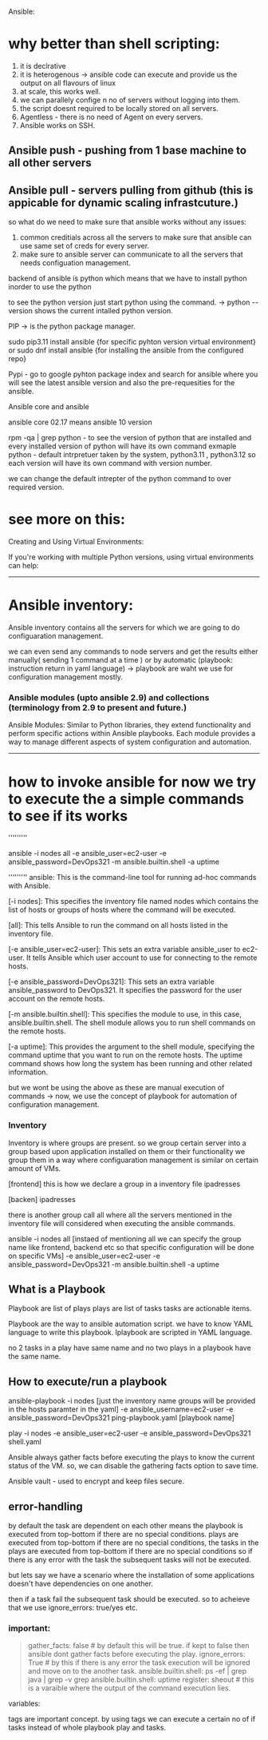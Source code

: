 Ansible:

# why better than shell scripting:

1. it is declrative 
2. it is heterogenous -> ansible code can execute and provide us the output on all flavours of linux
3. at scale, this works well.
4. we can parallely confige n no of servers without logging into them.
5. the script doesnt required to be locally stored on all servers.
6. Agentless - there is no need of Agent on every servers.
7. Ansible works on SSH.

## Ansible push  - pushing from 1 base machine to all other servers
## Ansible pull - servers pulling from github (this is appicable for dynamic scaling infrastcuture.)

so what do we need to make sure that ansible works without any issues:

1. common creditials across all the servers to make sure that ansible can use same set of creds for every server.
2. make sure to ansible server can communicate to all the servers that needs configuation management.

backend of ansible is python which means that we have to install python inorder to use the python

to see the python version just start python using the command. -> python --version shows the current intalled python version.

PIP -> is the python package manager. 

sudo pip3.11 install ansible {for specific pyhton version virtual environment} or sudo dnf install ansible {for installing the ansible from the configured repo}


Pypi - go to google pyhton package index and search for ansible where you will see the latest ansible version and also the pre-requesities for the ansible.

Ansible core and ansible

ansible core 02.17 means ansible 10 version 

rpm -qa | grep python - to see the version of python that are installed and every installed version of python will have its own command exmaple python - default intrpretuer taken by the system, python3.11 , python3.12 so each version will have its own command with version number. 

we can change the default intrepter of the python command to over required version.

# see more on this:

Creating and Using Virtual Environments:

If you're working with multiple Python versions, using virtual environments can help:

-----------------------------------------------------------------------------------------------------------------------------------

# Ansible inventory:

Ansible inventory contains all the servers for which we are going to do configuaration management.

we can even send any commands to node servers and get the results either manually( sending 1 command at a time ) or by automatic (playbook: instruction return in yaml language) -> playbook are waht we use for configuration management mostly.

### Ansible modules (upto ansible 2.9) and collections (terminology from 2.9 to present and future.)

Ansible Modules: Similar to Python libraries, they extend functionality and perform specific actions within Ansible playbooks. Each module provides a way to manage different aspects of system configuration and automation.

-----------------------------------------------------------------------------------------------------------------------------

# how to invoke ansible for now we try to execute the a simple commands to see if its works

'''''''''

ansible -i nodes all -e ansible_user=ec2-user -e ansible_password=DevOps321 -m ansible.builtin.shell -a uptime

'''''''''
ansible: This is the command-line tool for running ad-hoc commands with Ansible.

[-i nodes]: This specifies the inventory file named nodes which contains the list of hosts or groups of hosts where the command will be executed.

[all]: This tells Ansible to run the command on all hosts listed in the inventory file.

[-e ansible_user=ec2-user]: This sets an extra variable ansible_user to ec2-user. It tells Ansible which user account to use for connecting to the remote hosts.

[-e ansible_password=DevOps321]: This sets an extra variable ansible_password to DevOps321. It specifies the password for the user account on the remote hosts.

[-m ansible.builtin.shell]: This specifies the module to use, in this case, ansible.builtin.shell. The shell module allows you to run shell commands on the remote hosts.

[-a uptime]: This provides the argument to the shell module, specifying the command uptime that you want to run on the remote hosts. The uptime command shows how long the system has been running and other related information.

but we wont be using the above as these are manual execution of commands -> now, we use the concept of playbook for automation of configuration management.


### Inventory

Inventory is where groups are present. so we group certain server into a group based upon application installed on them or their functionality we group them in a way where configuaration management is similar on certain amount of VMs.

[frontend] this is how we declare a group in a inventory file 
ipadresses

[backen]
ipadresses

there is another group call all where all the servers mentioned in the inventory file will considered when executing the ansible commands.

ansible -i nodes all [instaed of mentioning all we can specify the group name like frontend, backend etc so that specific configuration will be done on specific VMs] -e ansible_user=ec2-user -e ansible_password=DevOps321 -m ansible.builtin.shell -a uptime

## What is a Playbook

Playbook are list of plays
plays are list of tasks
tasks are actionable items.

Playbook are the way to ansible automation script. 
we have to know YAML language to write this playbook. lplaybook are scripted in YAML language.

no 2 tasks in a play have same name and no two plays in a playbook have the same name.

## How to execute/run a playbook

ansible-playbook -i nodes [just the inventory name groups will be provided in the hosts paramter in the yaml] -e ansible_username=ec2-user -e ansible_password=DevOps321 ping-playbook.yaml [playbook name]

play -i nodes -e ansible_user=ec2-user -e ansible_password=DevOps321 shell.yaml

Ansible always gather facts before executing the plays to know the current status of the VM. so, we can disable the gathering facts option to save time.

Ansible vault - used to encrypt and keep files secure. 


## error-handling

by default the task are dependent on each other means the playbook is executed from top-bottom if there are no special conditions. plays are executed from top-bottom if there are no special conditions, the tasks in the plays are executed from top-bottom if there are no special conditions so if there is any error with the task the subsequent tasks will not be executed.

but lets say we have a scenario where the installation of some applications doesn't have dependencies on one another.

then if a task fail the subsequent task should be executed. so to acheieve that we use ignore_errors: true/yes etc.

### important:

> gather_facts: false # by default this will be true. if kept to false then ansible dont gather facts before executing the play.
> ignore_errors: True # by this if there is any error the task execution will be ignored and move on to the another task.
> ansible.builtin.shell: ps -ef | grep java | grep -v grep 
> ansible.builtin.shell: uptime
    register: sheout # this is a varaible where the output of the command execution lies.

variables: 

tags are important concept. by using tags we can execute a certain no of if tasks instead of whole playbook play and tasks.
